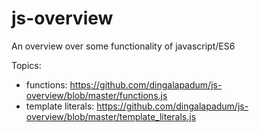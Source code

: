 # js-overview
An overview over some functionality of javascript/ES6

Topics:
- functions: https://github.com/dingalapadum/js-overview/blob/master/functions.js
- template literals: https://github.com/dingalapadum/js-overview/blob/master/template_literals.js
